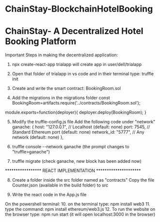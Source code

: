 # ChainStay-BlockchainHotelBooking
# ChainStay- A Decentralized Hotel Booking Platform

Important Steps in making the decentralized application:

1. npx create-react-app trialapp
will create app in user/dell/trialapp


2. Open that folder of trialapp in vs code and in their terminal type:
truffle init

3. Create and write the smart contract: BookingRoom.sol

4. Add the migrations in the migrations folder
const BookingRoom=artifacts.require('../contracts/BookingRoom.sol');

module.exports=function(deployer){
    deployer.deploy(BookingRoom);
}

5. Modify the truffle-config.js file
Add the following code under "network" 
       ganache: {
      host: "127.0.0.1",     // Localhost (default: none)
      port: 7545,            // Standard Ethereum port (default: none)
     network_id: "5777",       // Any network (default: none)
     },

6. truffle console --network ganache
(the prompt changes to "truffle>ganache")

7. truffle migrate
(check ganache, new block has been added now)


***************** REACT IMPLEMENTATION *********************


8. Create a folder inside the src folder named as "contracts"
Copy the file Counter.json (available in the build folder) to src

9. Write the react code in the App.js file

On the powershell terminal:
10. on the terminal type: npm install web3
11. type the command:  npm install ethereum/web3.js
12. To run the website on the browser
type: npm run start
(it will open localhost:3000 in the browser)


